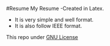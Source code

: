 #Resume
My Resume -Created in Latex.
 * It is very simple and well format.
 * It is also follow IEEE format.
 
 
 This repo under [GNU License](/GNU_License)
 
 

